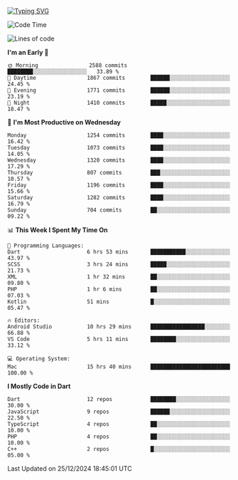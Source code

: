 
<a href="https://git.io/typing-svg"><img src="https://readme-typing-svg.demolab.com?font=Source+Code+Pro&pause=1000&random=false&width=435&lines=Hey+%F0%9F%A5%B6+iam+Yaskraz" alt="Typing SVG" /></a>
<!--START_SECTION:waka-->
![Code Time](http://img.shields.io/badge/Code%20Time-862%20hrs%203%20mins-blue)

![Lines of code](https://img.shields.io/badge/From%20Hello%20World%20I%27ve%20Written-4.7%20million%20lines%20of%20code-blue)

**I'm an Early 🐤** 

```text
🌞 Morning                2588 commits        ████████░░░░░░░░░░░░░░░░░   33.89 % 
🌆 Daytime                1867 commits        ██████░░░░░░░░░░░░░░░░░░░   24.45 % 
🌃 Evening                1771 commits        ██████░░░░░░░░░░░░░░░░░░░   23.19 % 
🌙 Night                  1410 commits        █████░░░░░░░░░░░░░░░░░░░░   18.47 % 
```
📅 **I'm Most Productive on Wednesday** 

```text
Monday                   1254 commits        ████░░░░░░░░░░░░░░░░░░░░░   16.42 % 
Tuesday                  1073 commits        ████░░░░░░░░░░░░░░░░░░░░░   14.05 % 
Wednesday                1320 commits        ████░░░░░░░░░░░░░░░░░░░░░   17.29 % 
Thursday                 807 commits         ███░░░░░░░░░░░░░░░░░░░░░░   10.57 % 
Friday                   1196 commits        ████░░░░░░░░░░░░░░░░░░░░░   15.66 % 
Saturday                 1282 commits        ████░░░░░░░░░░░░░░░░░░░░░   16.79 % 
Sunday                   704 commits         ██░░░░░░░░░░░░░░░░░░░░░░░   09.22 % 
```


📊 **This Week I Spent My Time On** 

```text
💬 Programming Languages: 
Dart                     6 hrs 53 mins       ███████████░░░░░░░░░░░░░░   43.97 % 
SCSS                     3 hrs 24 mins       █████░░░░░░░░░░░░░░░░░░░░   21.73 % 
XML                      1 hr 32 mins        ██░░░░░░░░░░░░░░░░░░░░░░░   09.80 % 
PHP                      1 hr 6 mins         ██░░░░░░░░░░░░░░░░░░░░░░░   07.03 % 
Kotlin                   51 mins             █░░░░░░░░░░░░░░░░░░░░░░░░   05.47 % 

🔥 Editors: 
Android Studio           10 hrs 29 mins      █████████████████░░░░░░░░   66.88 % 
VS Code                  5 hrs 11 mins       ████████░░░░░░░░░░░░░░░░░   33.12 % 

💻 Operating System: 
Mac                      15 hrs 40 mins      █████████████████████████   100.00 % 
```

**I Mostly Code in Dart** 

```text
Dart                     12 repos            ████████░░░░░░░░░░░░░░░░░   30.00 % 
JavaScript               9 repos             ██████░░░░░░░░░░░░░░░░░░░   22.50 % 
TypeScript               4 repos             ██░░░░░░░░░░░░░░░░░░░░░░░   10.00 % 
PHP                      4 repos             ██░░░░░░░░░░░░░░░░░░░░░░░   10.00 % 
C++                      2 repos             █░░░░░░░░░░░░░░░░░░░░░░░░   05.00 % 
```




 Last Updated on 25/12/2024 18:45:01 UTC
<!--END_SECTION:waka-->
